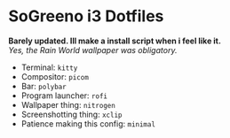 # SoGreeno i3 Dotfiles
**Barely updated. Ill make a install script when i feel like it.** <br>
*Yes, the Rain World wallpaper was obligatory.*
- Terminal: `kitty`
- Compositor: `picom`
- Bar: `polybar`
- Program launcher: `rofi`
- Wallpaper thing: `nitrogen`
- Screenshotting thing: `xclip`
- Patience making this config: `minimal`
